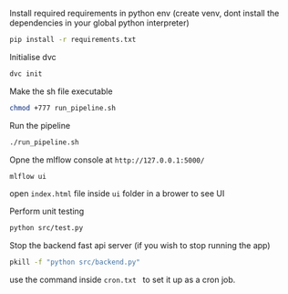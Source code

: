 Install required requirements in python env
(create venv, dont install the dependencies in your global python interpreter)
```bash
pip install -r requirements.txt
```

Initialise dvc
```bash
dvc init
```

Make the sh file executable
```bash
chmod +777 run_pipeline.sh
```

Run the pipeline
``` bash
./run_pipeline.sh
```

Opne the mlflow console at `http://127.0.0.1:5000/`
``` bash
mlflow ui
```

open  `index.html` file inside `ui` folder in a brower to see UI

Perform unit testing
```bash
python src/test.py
```

Stop the backend fast api server (if you wish to stop running the app)
```bash
pkill -f "python src/backend.py"
```

use the command inside `cron.txt ` to set it up as a cron job.
